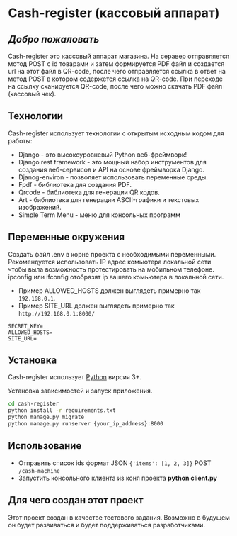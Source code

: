 # Cash-register (кассовый аппарат)
## _Добро пожаловать_

Cash-register это кассовый аппарат магазина. На серавер отправляется мотод POST с id товарами и затем формируется PDF файл и создается url на этот файл в QR-code, после чего отправляется ссылка в ответ на метод POST в котором содержется ссылка на QR-code. При переходе на ссылку сканируется QR-code, после чего можно скачать PDF файл (кассовый чек).

## Технологии

Cash-register использует технологии с открытым исходным кодом для работы:

- Django - это высокоуровневый Python веб-фреймворк!
- Django rest framework - это мощный набор инструментов для создания веб-сервисов и API на основе фреймворка Django.
- Djanog-environ - позволяет использовать переменные среды.
- Fpdf - библиотека для создания PDF. 
- Qrcode - библиотека для генерации QR кодов.
- Art - библиотека для генерации ASCII-графики и текстовых изображений.
- Simple Term Menu - меню для консольных программ

## Переменные окружения

Создать файл .env в корне проекта с необходимыми переменными. Рекомендуется использовать IP адрес комьютера локальной сети чтобы выла возможность протестировать на мобильном телефоне.
ipconfig или ifconfig отобразят ip вашего комьютера в локальной сети.
+ Пример ALLOWED_HOSTS должен выглядеть примерно так `192.168.0.1`.
+ Пример SITE_URL должен выглядеть примерно так `http://192.168.0.1:8000/`

```
SECRET_KEY=
ALLOWED_HOSTS=
SITE_URL=
```

## Установка

Cash-register использует [Python](https://python.org/) вирсия 3+.

Установка зависимостей и запуск приложения.

```sh
cd cash-register
python install -r requirements.txt
python manage.py migrate 
python manage.py runserver {your_ip_address}:8000
```

## Использование

- Отправить список ids формат JSON `{'items': [1, 2, 3]}` POST `/cash-machine`
- Запустить консольного клиента из коня проекта **python client.py**

## Для чего создан этот проект
Этот проект создан в качестве тестового задания. Возможно в будущем он будет развиваться и будет поддерживаться разработчиками.

